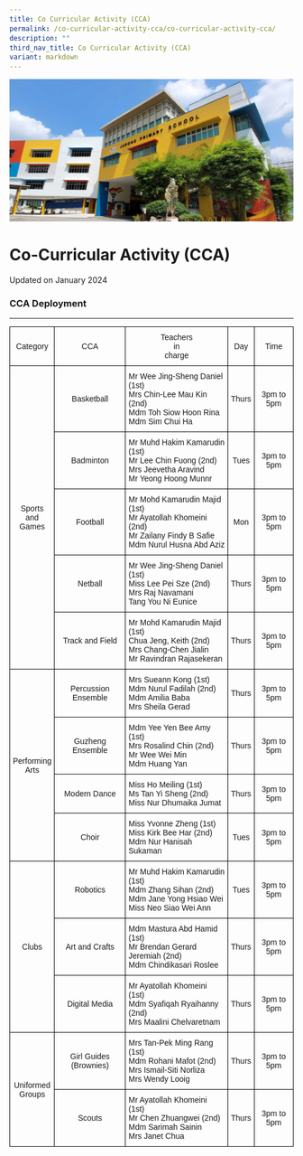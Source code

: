 ```yaml
---
title: Co Curricular Activity (CCA)
permalink: /co-curricular-activity-cca/co-curricular-activity-cca/
description: ""
third_nav_title: Co Curricular Activity (CCA)
variant: markdown
---
```

![](/images/JPS_School_Front_Banner.jpg)

Co-Curricular Activity (CCA)
============================
Updated on January 2024

### CCA Deployment&nbsp;
---------------

<style type="text/css">
.tg  {border-collapse:collapse;border-spacing:0;}
.tg td{border-color:black;border-style:solid;border-width:1px;font-family:Arial, sans-serif;font-size:14px;
  overflow:hidden;padding:10px 5px;word-break:normal;}
.tg th{border-color:black;border-style:solid;border-width:1px;font-family:Arial, sans-serif;font-size:14px;
  font-weight:normal;overflow:hidden;padding:10px 5px;word-break:normal;}
.tg .tg-nrix{text-align:center;vertical-align:middle}
.tg .tg-0lax{text-align:left;vertical-align:top}
</style>
<table class="tg">
<thead>
  <tr>
    <th class="tg-nrix" rowspan="2">Category</th>
    <th class="tg-nrix" rowspan="2">CCA</th>
    <th class="tg-nrix" rowspan="2">Teachers<br>in<br>charge</th>
    <th class="tg-nrix" rowspan="2">Day</th>
		<th class="tg-nrix" rowspan="2">Time</th>
  </tr>
  <tr>
  </tr>
</thead>
<tbody>
  <tr>
    <td class="tg-nrix" rowspan="5">Sports <br>and<br> Games</td>
    <td class="tg-nrix">Basketball</td>
    <td class="tg-0lax">Mr Wee Jing-Sheng Daniel (1st)<br> Mrs Chin-Lee Mau Kin (2nd)<br>Mdm Toh Siow Hoon Rina <br> Mdm Sim Chui Ha</td>
    <td class="tg-nrix">Thurs</td>
		<td class="tg-nrix">3pm  to 5pm</td>
  </tr>
  <tr>
    <td class="tg-nrix">Badminton</td>
    <td class="tg-0lax">Mr Muhd Hakim Kamarudin (1st) <br> Mr Lee Chin Fuong (2nd)<br>Mrs Jeevetha Aravind <br> Mr Yeong Hoong Munnr</td>
    <td class="tg-nrix">Tues</td>
		<td class="tg-nrix">3pm  to 5pm</td>
  </tr>
  <tr>
    <td class="tg-nrix">Football</td>
    <td class="tg-0lax">Mr Mohd Kamarudin Majid (1st)<br>Mr Ayatollah Khomeini (2nd)<br>Mr Zailany Findy B Safie<br>Mdm Nurul Husna Abd Aziz</td>
    <td class="tg-nrix">Mon</td>
		<td class="tg-nrix">3pm  to 5pm</td>
  </tr>
  <tr>
    <td class="tg-nrix">Netball</td>
    <td class="tg-0lax">Mr Wee Jing-Sheng Daniel (1st)<br>Miss Lee Pei Sze (2nd)<br>Mrs Raj Navamani<br> Tang You Ni Eunice</td>
		<td class="tg-nrix">Thurs</td>
		<td class="tg-nrix">3pm  to 5pm</td>
  </tr>
  <tr>
    <td class="tg-nrix">Track and Field</td>
    <td class="tg-0lax">Mr Mohd Kamarudin Majid (1st)<br>Chua Jeng, Keith (2nd)<br>Mrs Chang-Chen Jialin<br>Mr Ravindran Rajasekeran 
 </td>
    <td class="tg-nrix">Thurs</td>
		<td class="tg-nrix">3pm  to 5pm</td>
  </tr>
  <tr>
    <td class="tg-nrix" rowspan="4">Performing<br> Arts</td>
    <td class="tg-nrix">Percussion Ensemble</td>
    <td class="tg-0lax">Mrs Sueann Kong (1st) <br>Mdm Nurul Fadilah (2nd)<br>Mdm Amilia Baba<br>Mrs Sheila Gerad</td>
    <td class="tg-nrix">Thurs</td>
		<td class="tg-nrix">3pm  to 5pm</td>
  </tr>
  <tr>
    <td class="tg-nrix">Guzheng Ensemble</td>
    <td class="tg-0lax">Mdm Yee Yen Bee Amy (1st)<br>Mrs Rosalind Chin (2nd)<br>Mr Wee Wei Min<br>Mdm Huang Yan </td>
     <td class="tg-nrix">Thurs</td>
		<td class="tg-nrix">3pm  to 5pm</td>
  </tr>
  <tr>
    <td class="tg-nrix">Modern Dance</td>
    <td class="tg-0lax">Miss Ho Meiling (1st)<br>Ms Tan Yi Sheng (2nd)<br>Miss Nur Dhumaika Jumat</td>
    <td class="tg-nrix">Thurs</td>
		<td class="tg-nrix">3pm  to 5pm</td>
  </tr>
  <tr>
    <td class="tg-nrix">Choir</td>
    <td class="tg-0lax">Miss Yvonne Zheng (1st)<br>Miss Kirk Bee Har (2nd)<br>Mdm Nur Hanisah Sukaman</td>
    <td class="tg-nrix">Tues</td>
		<td class="tg-nrix">3pm  to 5pm</td>
  </tr>
  <tr>
    <td class="tg-nrix" rowspan="3">Clubs</td>
    <td class="tg-nrix">Robotics </td>
    <td class="tg-0lax">Mr Muhd Hakim Kamarudin (1st)<br>Mdm Zhang Sihan (2nd)<br>Mdm Jane Yong Hsiao Wei<br>Miss Neo Siao Wei Ann</td>
    <td class="tg-nrix">Tues</td>
		<td class="tg-nrix">3pm  to 5pm</td>
  </tr>
  <tr>
    <td class="tg-nrix">Art and Crafts</td>
    <td class="tg-0lax">Mdm Mastura Abd Hamid (1st)<br>Mr Brendan Gerard Jeremiah (2nd)<br>Mdm Chindikasari Roslee
 </td>
    <td class="tg-nrix">Thurs</td>
		<td class="tg-nrix">3pm  to 5pm</td>
  </tr>
  <tr>
    <td class="tg-nrix">Digital Media</td>
    <td class="tg-0lax">Mr Ayatollah Khomeini (1st)<br>Mdm Syafiqah Ryaihanny (2nd)<br>Mrs Maalini Chelvaretnam</td>
    <td class="tg-nrix">Thurs</td>
		<td class="tg-nrix">3pm  to 5pm</td>
  </tr><tr>
    <td class="tg-nrix" rowspan="2">Uniformed<br> Groups</td>
    <td class="tg-nrix">Girl Guides (Brownies)</td>
    <td class="tg-0lax">Mrs Tan-Pek Ming Rang (1st)<br>Mdm Rohani Mafot (2nd)<br>Mrs Ismail-Siti Norliza<br>Mrs Wendy Looig</td>
    <td class="tg-nrix">Thurs</td>
				<td class="tg-nrix">3pm  to 5pm</td>
  </tr>
  <tr>
    <td class="tg-nrix">Scouts</td>
    <td class="tg-0lax">Mr Ayatollah Khomeini (1st)<br>Mr Chen Zhuangwei (2nd)<br>Mdm Sarimah Sainin<br>Mrs Janet Chua  </td>
    <td class="tg-nrix">Thurs</td>
				<td class="tg-nrix">3pm  to 5pm</td>
  </tr>
	<tr></tr>
</tbody>
</table>